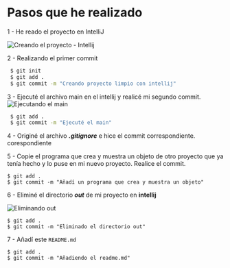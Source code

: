 # Pasos que he realizado

1 - He reado el proyecto en IntelliJ

![Creando el proyecto - Intellij](https://i.ibb.co/pKxYyjN/creando-PROYECTO.png)

2 - Realizando el primer commit

```bash
 $ git init
 $ git add .
 $ git commit -m "Creando proyecto limpio con intellij"
 ```
 
 3 - Ejecuté el archivo main en el intellij y realicé mi segundo commit.
![Ejecutando el main](https://i.ibb.co/8zFCx5X/ejecutarmain.png)


```bash
 $ git add .
 $ git commit -m "Ejecuté el main"
 ```

4 - Originé el archivo ___.gitignore___ e hice el commit correspondiente. corespondiente 

5 - Copie el programa que crea y muestra un objeto de otro proyecto que ya tenía hecho y lo puse en mi nuevo proyecto. Realice el commit.

```
$ git add . 
$ git commit -m "Añadí un programa que crea y muestra un objeto"
```
6 - Eliminé el directorio ___out___ de mi proyecto en **intellij**

![Eliminando out](https://i.ibb.co/nB7C0qf/eliminarout.png)

```
$ git add .
$ git commit -m "Eliminado el directorio out"
```
7 - Añadí este ```README.md```
```
$ git add .
$ git commit -m "Añadiendo el readme.md"
```